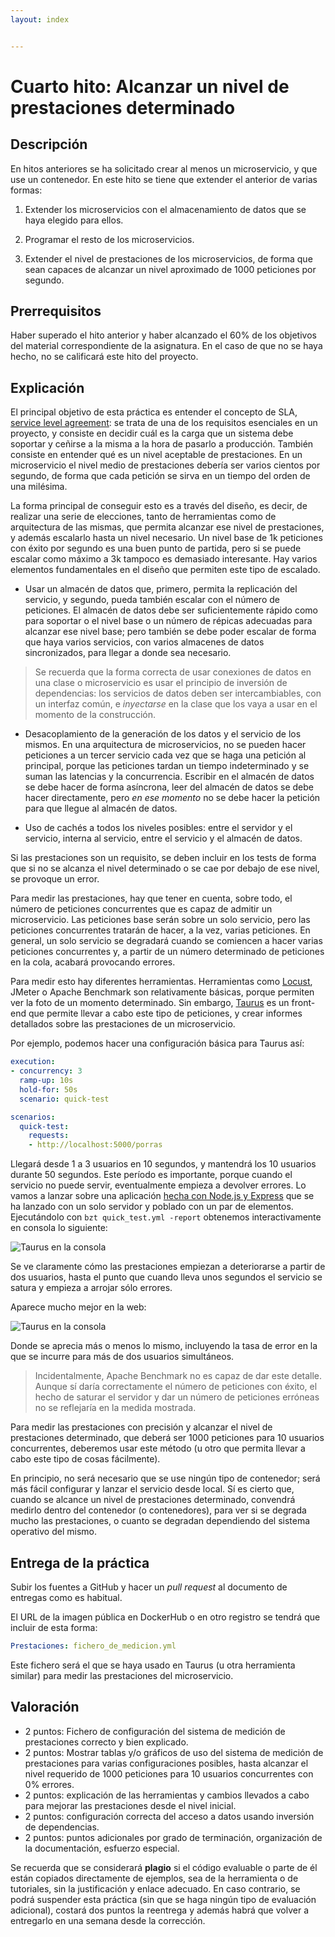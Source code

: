 ```yaml
---
layout: index


---
```

# Cuarto hito: Alcanzar un nivel de prestaciones determinado

## Descripción

En hitos anteriores se ha solicitado crear al menos un microservicio,
y que use un contenedor. En este hito se tiene que extender el
anterior de varias formas:

1. Extender los microservicios con el almacenamiento de datos que se
   haya elegido para ellos.

2. Programar el resto de los microservicios.

3. Extender el nivel de prestaciones de los microservicios, de forma
   que sean capaces de alcanzar un nivel aproximado de 1000 peticiones
   por segundo.

## Prerrequisitos

Haber superado el hito anterior y haber alcanzado el 60% de los
objetivos del material correspondiente de la asignatura. En el caso de
que no se haya hecho, no se calificará este hito del proyecto.

## Explicación

El principal objetivo de esta práctica es entender el concepto de SLA,
[service level
agreement](https://en.wikipedia.org/wiki/Service-level_agreement): se
trata de una de los requisitos esenciales en un proyecto, y consiste
en decidir cuál es la carga que un sistema debe soportar y ceñirse a
la misma a la hora de pasarlo a producción. También consiste en
entender qué es un nivel aceptable de prestaciones. En un
microservicio el nivel medio de prestaciones debería ser varios
cientos por segundo, de forma que cada petición se sirva en un tiempo
del orden de una milésima.

La forma principal de conseguir esto es a través del diseño, es decir,
de realizar una serie de elecciones, tanto de herramientas como de
arquitectura de las mismas, que permita alcanzar ese nivel de
prestaciones, y además escalarlo hasta un nivel necesario. Un nivel
base de 1k peticiones con éxito por segundo es una buen punto de
partida, pero si se puede escalar como máximo a 3k tampoco es
demasiado interesante. Hay varios elementos fundamentales en el diseño
que permiten este tipo de escalado.

* Usar un almacén de datos que, primero, permita la replicación del
  servicio, y segundo, pueda también escalar con el número de
  peticiones. El almacén de datos debe ser suficientemente rápido como
  para soportar o el nivel base o un número de répicas adecuadas para
  alcanzar ese nivel base; pero también se debe poder escalar de forma
  que haya varios servicios, con varios almacenes de datos
  sincronizados, para llegar a donde sea necesario.

> Se recuerda que la forma correcta de usar conexiones de datos en una
> clase o microservicio es usar el principio de inversión de
> dependencias: los servicios de datos deben ser intercambiables, con
> un interfaz común, e *inyectarse* en la clase que los vaya a usar en
> el momento de la construcción.

* Desacoplamiento de la generación de los datos y el servicio de los
  mismos. En una arquitectura de microservicios, no se pueden hacer
  peticiones a un tercer servicio cada vez que se haga una petición al
  principal, porque las peticiones tardan un tiempo indeterminado y se
  suman las latencias y la concurrencia. Escribir en el almacén de
  datos se debe hacer de forma asíncrona, leer del almacén de datos se
  debe hacer directamente, pero *en ese momento* no se debe hacer la
  petición para que llegue al almacén de datos.

* Uso de cachés a todos los niveles posibles: entre el servidor y el
  servicio, interna al servicio, entre el servicio y el almacén de
  datos.

Si las prestaciones son un requisito, se deben incluir en los tests de
forma que si no se alcanza el nivel determinado o se cae por debajo de
ese nivel, se provoque un error.

Para medir las prestaciones, hay que tener en cuenta, sobre todo, el
número de peticiones concurrentes que es capaz de admitir un
microservicio. Las peticiones base serán sobre un solo servicio, pero
las peticiones concurrentes tratarán de hacer, a la vez, varias
peticiones. En general, un solo servicio se degradará cuando se
comiencen a hacer varias peticiones concurrentes y, a partir de un
número determinado de peticiones en la cola, acabará provocando
errores.

Para medir esto hay diferentes herramientas. Herramientas como
[Locust](https://locust.io), JMeter o Apache Benchmark son
relativamente básicas, porque permiten ver la foto de un momento
determinado. Sin embargo, [Taurus](http://gettaurus.org/) es un
front-end que permite llevar a cabo este tipo de peticiones, y crear
informes detallados sobre las prestaciones de un microservicio.

Por ejemplo, podemos hacer una configuración básica para Taurus así:

```yaml
execution:
- concurrency: 3
  ramp-up: 10s
  hold-for: 50s
  scenario: quick-test

scenarios:
  quick-test:
    requests:
    - http://localhost:5000/porras
```

Llegará desde 1 a 3 usuarios en 10 segundos, y mantendrá los 10
usuarios durante 50 segundos. Este período es importante, porque
cuando el servicio no puede servir, eventualmente empieza a devolver
errores. Lo vamos a lanzar sobre una aplicación
[hecha con Node.js y Express](https://github.com/node-app-cc) que se
ha lanzado con un solo servidor y poblado con un par de
elementos. Ejecutándolo con `bzt quick_test.yml -report` obtenemos
interactivamente en consola lo siguiente:

![Taurus en la consola](../img/taurus-consola.png)

Se ve claramente cómo las prestaciones empiezan a deteriorarse a
partir de dos usuarios, hasta el punto que cuando lleva unos segundos
el servicio se satura y empieza a arrojar sólo errores.

Aparece mucho mejor en la web:

![Taurus en la consola](../img/taurus-web.png)

Donde se aprecia más o menos lo mismo, incluyendo la tasa de error en
la que se incurre para más de dos usuarios simultáneos.

> Incidentalmente, Apache Benchmark no es capaz de dar este
> detalle. Aunque sí daría correctamente el número de peticiones con
> éxito, el hecho de saturar el servidor y dar un número de peticiones
> erróneas no se reflejaría en la medida mostrada.

Para medir las prestaciones con precisión y alcanzar el nivel de
prestaciones determinado, que deberá ser 1000 peticiones para 10
usuarios concurrentes, deberemos usar este método (u otro que permita
llevar a cabo este tipo de cosas fácilmente).

En principio, no será necesario que se use ningún tipo de contenedor;
será más fácil configurar y lanzar el servicio desde local. Sí es
cierto que, cuando se alcance un nivel de prestaciones determinado,
convendrá medirlo dentro del contenedor (o contenedores), para ver si
se degrada mucho las prestaciones, o cuanto se degradan dependiendo
del sistema operativo del mismo.

## Entrega de la práctica

Subir los fuentes a GitHub y hacer un *pull request* al documento de
entregas como es habitual.

El URL de la imagen pública en DockerHub o en otro registro se tendrá que
incluir de esta forma:

```YAML
Prestaciones: fichero_de_medicion.yml
```

Este fichero será el que se haya usado en Taurus (u otra herramienta
similar) para medir las prestaciones del microservicio.

## Valoración

* 2 puntos: Fichero de configuración del sistema de medición de
  prestaciones correcto y bien explicado.
* 2 puntos: Mostrar tablas y/o gráficos de uso del sistema de medición
  de prestaciones para varias configuraciones posibles, hasta alcanzar
  el nivel requerido de 1000 peticiones para 10 usuarios concurrentes
  con 0% errores.
* 2 puntos: explicación de las herramientas y cambios llevados a cabo
  para mejorar las prestaciones desde el nivel inicial.
* 2 puntos: configuración correcta del acceso a datos usando inversión
  de dependencias.
* 2 puntos: puntos adicionales por grado de terminación, organización
  de la documentación, esfuerzo especial.

Se recuerda que se considerará **plagio** si el código evaluable o
parte de él están copiados directamente de ejemplos, sea de la
herramienta o de tutoriales, sin la justificación y enlace
adecuado. En caso contrario, se podrá suspender esta práctica (sin que
se haga ningún tipo de evaluación adicional), costará dos puntos la
reentrega y además habrá que volver a entregarlo en una semana desde
la corrección.
